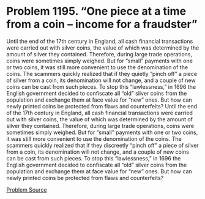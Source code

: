 # Problem 1195. “One piece at a time from a coin – income for a fraudster”

Until the end of the 17th century in England, all cash financial transactions were carried out with silver coins, the value of which was determined by the amount of silver they contained. Therefore, during large trade operations, coins were sometimes simply weighed. But for “small” payments with one or two coins, it was still more convenient to use the denomination of the coins. The scammers quickly realized that if they quietly “pinch off” a piece of silver from a coin, its denomination will not change, and a couple of new coins can be cast from such pieces. To stop this “lawlessness,” in 1696 the English government decided to confiscate all “old” silver coins from the population and exchange them at face value for “new” ones. But how can newly printed coins be protected from flaws and counterfeits? Until the end of the 17th century in England, all cash financial transactions were carried out with silver coins, the value of which was determined by the amount of silver they contained. Therefore, during large trade operations, coins were sometimes simply weighed. But for “small” payments with one or two coins, it was still more convenient to use the denomination of the coins. The scammers quickly realized that if they discreetly “pinch off” a piece of silver from a coin, its denomination will not change, and a couple of new coins can be cast from such pieces. To stop this “lawlessness,” in 1696 the English government decided to confiscate all “old” silver coins from the population and exchange them at face value for “new” ones. But how can newly printed coins be protected from flaws and counterfeits?

[Problem Source](https://www.trizland.ru/tasks/5646/)